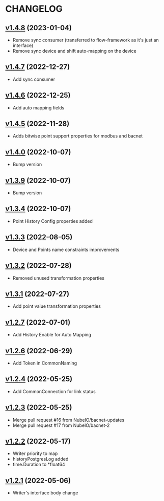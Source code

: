 # CHANGELOG
## [v1.4.8](https://github.com/NubeIO/nubeio-rubix-lib-models-go/tree/v1.4.8) (2023-01-04)

- Remove sync consumer (transferred to flow-framework as it's just an interface)
- Remove sync device and shift auto-mapping on the device

## [v1.4.7](https://github.com/NubeIO/nubeio-rubix-lib-models-go/tree/v1.4.7) (2022-12-27)

- Add sync consumer

## [v1.4.6](https://github.com/NubeIO/nubeio-rubix-lib-models-go/tree/v1.4.6) (2022-12-25)

- Add auto mapping fields

## [v1.4.5](https://github.com/NubeIO/nubeio-rubix-lib-models-go/tree/v1.4.5) (2022-11-28)

- Adds bitwise point support properties for modbus and bacnet

## [v1.4.0](https://github.com/NubeIO/nubeio-rubix-lib-models-go/tree/v1.4.0) (2022-10-07)

- Bump version

## [v1.3.9](https://github.com/NubeIO/nubeio-rubix-lib-models-go/tree/v1.3.9) (2022-10-07)

- Bump version

## [v1.3.4](https://github.com/NubeIO/nubeio-rubix-lib-models-go/tree/v1.3.4) (2022-10-07)

- Point History Config properties added

## [v1.3.3](https://github.com/NubeIO/nubeio-rubix-lib-models-go/tree/v1.3.3) (2022-08-05)

- Device and Points name constraints improvements

## [v1.3.2](https://github.com/NubeIO/nubeio-rubix-lib-models-go/tree/v1.3.2) (2022-07-28)

- Removed unused transformation properties

## [v1.3.1](https://github.com/NubeIO/nubeio-rubix-lib-models-go/tree/v1.3.1) (2022-07-27)

- Add point value transformation properties

## [v1.2.7](https://github.com/NubeIO/nubeio-rubix-lib-models-go/tree/v1.2.7) (2022-07-01)

- Add History Enable for Auto Mapping

## [v1.2.6](https://github.com/NubeIO/nubeio-rubix-lib-models-go/tree/v1.2.6) (2022-06-29)

- Add Token in CommonNaming

## [v1.2.4](https://github.com/NubeIO/nubeio-rubix-lib-models-go/tree/v1.2.4) (2022-05-25)

- Add CommonConnection for link status

## [v1.2.3](https://github.com/NubeIO/nubeio-rubix-lib-models-go/tree/v1.2.3) (2022-05-25)

- Merge pull request #16 from NubeIO/bacnet-updates
- Merge pull request #17 from NubeIO/bacnet-2

## [v1.2.2](https://github.com/NubeIO/nubeio-rubix-lib-models-go/tree/v1.2.2) (2022-05-17)

- Writer priority to map
- historyPostgresLog added
- time.Duration to *float64

## [v1.2.1](https://github.com/NubeIO/nubeio-rubix-lib-models-go/tree/v1.2.1) (2022-05-06)

- Writer's interface body change

